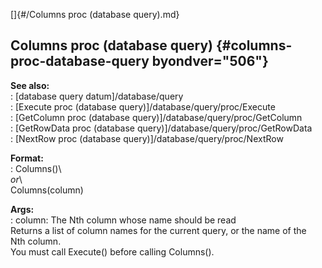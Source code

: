 []{#/Columns proc (database query).md}    
## Columns proc (database query) {#columns-proc-database-query byondver="506"}    
**See also:**    
:   [database query datum]/database/query    
:   [Execute proc (database query)]/database/query/proc/Execute    
:   [GetColumn proc (database query)]/database/query/proc/GetColumn    
:   [GetRowData proc (database query)]/database/query/proc/GetRowData    
:   [NextRow proc (database query)]/database/query/proc/NextRow    
<!-- -->    
**Format:**    
:   Columns()\    
    *or*\    
    Columns(column)    
<!-- -->    
**Args:**    
:   column: The Nth column whose name should be read    
Returns a list of column names for the current query, or the name of the    
Nth column.    
You must call Execute() before calling Columns().  